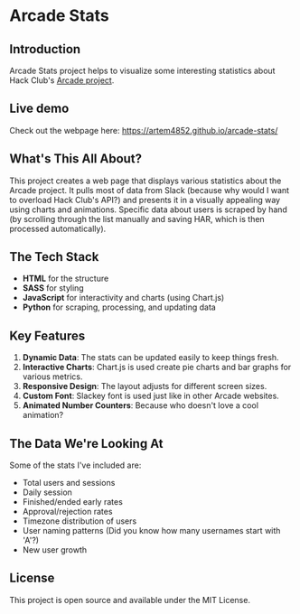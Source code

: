 # Arcade Stats

## Introduction

Arcade Stats project helps to visualize some interesting statistics about Hack Club's [Arcade project](https://hackclub.com/arcade/).

## Live demo

Check out the webpage here: https://artem4852.github.io/arcade-stats/

## What's This All About?

This project creates a web page that displays various statistics about the Arcade project. It pulls most of data from Slack (because why would I want to overload Hack Club's API?) and presents it in a visually appealing way using charts and animations. Specific data about users is scraped by hand (by scrolling through the list manually and saving HAR, which is then processed automatically).

## The Tech Stack

- **HTML** for the structure
- **SASS** for styling
- **JavaScript** for interactivity and charts (using Chart.js)
- **Python** for scraping, processing, and updating data

## Key Features

1. **Dynamic Data**: The stats can be updated easily to keep things fresh.
2. **Interactive Charts**: Chart.js is used create pie charts and bar graphs for various metrics.
3. **Responsive Design**: The layout adjusts for different screen sizes.
4. **Custom Font**: Slackey font is used just like in other Arcade websites.
5. **Animated Number Counters**: Because who doesn't love a cool animation?

## The Data We're Looking At

Some of the stats I've included are:

- Total users and sessions
- Daily session
- Finished/ended early rates
- Approval/rejection rates
- Timezone distribution of users
- User naming patterns (Did you know how many usernames start with 'A'?)
- New user growth

## License

This project is open source and available under the MIT License.
